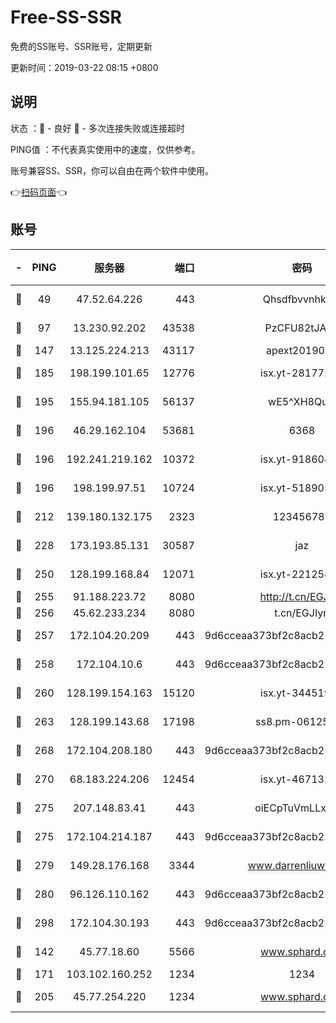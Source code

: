 # Free-SS-SSR

免费的SS账号、SSR账号，定期更新

更新时间：2019-03-22 08:15 +0800

## 说明

状态     ：🙂 - 良好 🙁 - 多次连接失败或连接超时

PING值   ：不代表真实使用中的速度，仅供参考。

账号兼容SS、SSR，你可以自由在两个软件中使用。

👉[扫码页面](https://liesauer.github.io/Free-SS-SSR/)👈

## 账号

|-|PING|服务器|端口|密码|加密方式|区域|
|:----:|:----:|:-----:|-----:|:----:|:----:|:----:|
|🙂|49|47.52.64.226|443|Qhsdfbvvnhkm1|aes-256-cfb|HK|
|🙂|97|13.230.92.202|43538|PzCFU82tJAdZ|aes-256-cfb|JP|
|🙂|147|13.125.224.213|43117|apext2019005|chacha20|KR|
|🙂|185|198.199.101.65|12776|isx.yt-28177118|aes-256-cfb|US|
|🙂|195|155.94.181.105|56137|wE5^XH8Quw|aes-256-cfb|US|
|🙂|196|46.29.162.104|53681|6368|aes-256-ctr|RU|
|🙂|196|192.241.219.162|10372|isx.yt-91860459|aes-256-cfb|US|
|🙂|196|198.199.97.51|10724|isx.yt-51890525|aes-256-cfb|US|
|🙂|212|139.180.132.175|2323|123456789|aes-256-cfb|SG|
|🙂|228|173.193.85.131|30587|jaz|aes-256-cfb|US|
|🙂|250|128.199.168.84|12071|isx.yt-22125425|aes-256-cfb|SG|
|🙂|255|91.188.223.72|8080|http://t.cn/EGJIyrl|rc4-md5|RU|
|🙂|256|45.62.233.234|8080|t.cn/EGJIyrl|rc4-md5|CA|
|🙂|257|172.104.20.209|443|9d6cceaa373bf2c8acb22e60b6a58be6|aes-256-cfb|US|
|🙂|258|172.104.10.6|443|9d6cceaa373bf2c8acb22e60b6a58be6|aes-256-cfb|US|
|🙂|260|128.199.154.163|15120|isx.yt-34451982|aes-256-cfb|SG|
|🙂|263|128.199.143.68|17198|ss8.pm-06125832|aes-256-cfb|SG|
|🙂|268|172.104.208.180|443|9d6cceaa373bf2c8acb22e60b6a58be6|aes-256-cfb|US|
|🙂|270|68.183.224.206|12454|isx.yt-46713217|aes-256-cfb|SG|
|🙂|275|207.148.83.41|443|oiECpTuVmLLxk4Ts|aes-256-cfb|AU|
|🙂|275|172.104.214.187|443|9d6cceaa373bf2c8acb22e60b6a58be6|aes-256-cfb|US|
|🙂|279|149.28.176.168|3344|www.darrenliuwei.com|aes-256-cfb|AU|
|🙂|280|96.126.110.162|443|9d6cceaa373bf2c8acb22e60b6a58be6|aes-256-cfb|US|
|🙂|298|172.104.30.193|443|9d6cceaa373bf2c8acb22e60b6a58be6|aes-256-cfb|US|
|🙂|142|45.77.18.60|5566|www.sphard.com|aes-256-cfb|JP|
|🙂|171|103.102.160.252|1234|1234|rc4-md5|JP|
|🙂|205|45.77.254.220|1234|www.sphard.com|aes-256-cfb|SG|
